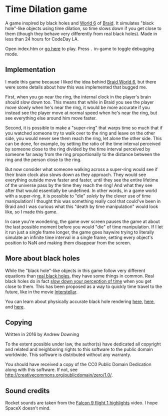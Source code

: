 Time Dilation game
==================

A game inspired by black holes and [World 6](https://youtu.be/chd4ijoaxVk?t=18s) of [Braid](http://braid-game.com). It simulates "black hole"-like objects using time dilation, so time slows down if you get close to them (though they behave very differently from real black holes). Made in less than 24 hours for CodeDay LA.

Open index.htm or [go here](https://ad510.github.io/time-dilation-game) to play. Press `.` in-game to toggle debugging mode.

Implementation
--------------
I made this game because I liked the idea behind [Braid World 6](https://youtu.be/chd4ijoaxVk?t=18s), but there were some details about how this was implemented that bugged me.

First, when you go near the ring, the internal clock in the player's brain should slow down too. This means that while in Braid you see the player move slowly when he's near the ring, it would be more accurate if you instead see the player move at normal speed when he's near the ring, but see everything else around him move faster.

Second, it is possible to make a "super-ring" that warps time so much that if you watched someone try to walk over to the ring and leave on the other side, you would never see them reach the ring, let alone the other side. This can be done, for example, by setting the ratio of the time interval perceived by someone close to the ring divided by the time interval perceived by someone far away from the ring proportionally to the distance between the ring and the person close to the ring.

But now consider what someone walking across a super-ring would see if their brain clock also slows down as they approach. They would see everything outside move faster and faster, until they see the entire lifetime of the universe pass by the time they reach the ring! And what they see after that would essentially be undefined. In other words, in a game world with a super-ring, it is possible to "die" *solely* by the clever use of time manipulation! I thought this was something really cool that could've been in Braid and I was curious what this "death by time manipulation" would look like, so I made this game.

In case you're wondering, the game over screen pauses the game at about the last possible moment before you would "die" of time manipulation. If I let it run just a single frame longer, the game goes haywire trying to literally simulate an infinite time interval in a single frame, setting every object's position to NaN and making them disappear from the screen.

More about black holes
----------------------
While the "black hole"-like objects in this game follow very different equations than [real black holes](https://en.wikipedia.org/wiki/Black_hole), they have some things in common. Real black holes do in fact [slow down your perception of time](http://www.feynmanlectures.caltech.edu/II_42.html#Ch42-S6) when you get close to them. This has been proposed as a way to quickly time travel to the future, like in the movie [Interstellar](https://en.wikipedia.org/wiki/Interstellar_%28film%29).

You can learn about physically accurate black hole rendering [here](https://imgur.com/a/kocqC), [here](http://spiro.fisica.unipd.it/~antonell/schwarzschild/), and [here](https://rantonels.github.io/starless/).

Copying
-------
Written in 2016 by Andrew Downing

To the extent possible under law, the author(s) have dedicated all copyright and related and neighboring rights to this software to the public domain worldwide. This software is distributed without any warranty.

You should have received a copy of the CC0 Public Domain Dedication along with this software. If not, see <http://creativecommons.org/publicdomain/zero/1.0/>.

Sound credits
-------------
Rocket sounds are taken from the [Falcon 9 flight 1 highlights](https://youtu.be/H6hYEqrP56I?t=2m) video. I hope SpaceX doesn't mind.
